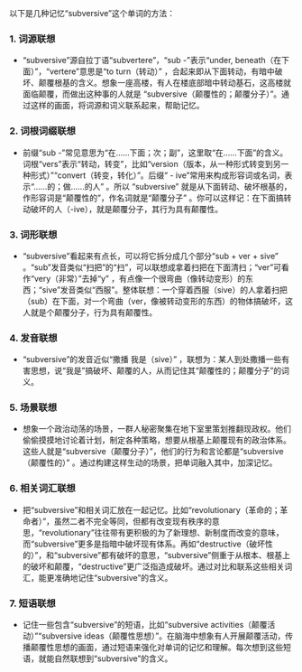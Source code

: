 以下是几种记忆“subversive”这个单词的方法：

### 1. 词源联想
 - “subversive”源自拉丁语“subvertere”，“sub -”表示“under, beneath（在下面）”，“vertere”意思是“to turn（转动）” ，合起来即从下面转动，有暗中破坏、颠覆根基的含义。想象一座高楼，有人在楼底部暗中转动基石，这高楼就面临颠覆，而做出这种事的人就是 “subversive（颠覆性的；颠覆分子）”。通过这样的画面，将词源和词义联系起来，帮助记忆。

### 2. 词根词缀联想
 - 前缀“sub -”常见意思为“在……下面；次；副”，这里取“在……下面”的含义。词根“vers”表示“转动，转变”，比如“version（版本，从一种形式转变到另一种形式）”“convert（转变，转化）”。后缀“ - ive”常用来构成形容词或名词，表示“……的；做……的人” 。所以 “subversive” 就是从下面转动、破坏根基的，作形容词是“颠覆性的”，作名词就是“颠覆分子” 。你可以这样记：在下面搞转动破坏的人（-ive），就是颠覆分子，其行为具有颠覆性。

### 3. 词形联想
 - “subversive”看起来有点长，可以将它拆分成几个部分“sub + ver + sive” 。“sub”发音类似“扫把”的“扫”，可以联想成拿着扫把在下面清扫；“ver”可看作“very（非常）”去掉“y” ，有点像一个很弯曲（像转动变形）的东西；“sive”发音类似“西服”。整体联想：一个穿着西服（sive）的人拿着扫把（sub）在下面，对一个弯曲（ver，像被转动变形的东西）的物体搞破坏，这人就是个颠覆分子，行为具有颠覆性。

### 4. 发音联想
 - “subversive”的发音近似“撒播 我是（sive）” ，联想为：某人到处撒播一些有害思想，说“我是”搞破坏、颠覆的人，从而记住其“颠覆性的；颠覆分子”的词义。

### 5. 场景联想
 - 想象一个政治动荡的场景，一群人秘密聚集在地下室里策划推翻现政权。他们偷偷摸摸地讨论着计划，制定各种策略，想要从根基上颠覆现有的政治体系。这些人就是“subversive（颠覆分子）”，他们的行为和言论都是“subversive（颠覆性的）” 。通过构建这样生动的场景，把单词融入其中，加深记忆。

### 6. 相关词汇联想
 - 把“subversive”和相关词汇放在一起记忆。比如“revolutionary（革命的；革命者）”，虽然二者不完全等同，但都有改变现有秩序的意思，“revolutionary”往往带有更积极的为了新理想、新制度而改变的意味，而“subversive”更多是指暗中破坏现有体系。再如“destructive（破坏性的）”，和“subversive”都有破坏的意思，“subversive”侧重于从根本、根基上的破坏和颠覆，“destructive”更广泛指造成破坏。通过对比和联系这些相关词汇，能更准确地记住“subversive”的含义。

### 7. 短语联想
 - 记住一些包含“subversive”的短语，比如“subversive activities（颠覆活动）”“subversive ideas（颠覆性思想）”。在脑海中想象有人开展颠覆活动，传播颠覆性思想的画面，通过短语来强化对单词的记忆和理解。每次想到这些短语，就能自然联想到“subversive”的含义。 